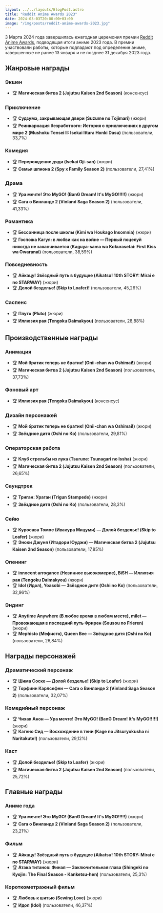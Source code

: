 ```yaml
---
layout: ../../layouts/BlogPost.astro
title: "Reddit Anime Awards 2023"
date: 2024-03-03T20:00:00+03:00
image: "/img/posts/reddit-anime-awards-2023.jpg"
---
```


3 Марта 2024 года завершилась ежегодная церемония премии [Reddit Anime Awards](https://animeawards.moe/results/all), подводящая итоги аниме 2023 года. В премии участвовали работы, которые подпадают под определение аниме, завершенные не ранее 13 января и не позднее 31 декабря 2023 года.

## Жанровые награды
### Экшен

-   🏆 **Магическая битва 2 (Jujutsu Kaisen 2nd Season)** (консенсус)

### Приключение

-   🏆 **Судзумэ, закрывающая двери (Suzume no Tojimari)** (жюри)
-   🏆 **Реинкарнация безработного: История о приключениях в другом мире 2 (Mushoku Tensei II: Isekai Ittara Honki Dasu)** (пользователи, 33,7%)

### Комедия

-   🏆 **Перерождение дяди (Isekai Oji-san)** (жюри)
-   🏆 **Семья шпиона 2 (Spy x Family Season 2)** (пользователи, 27,41%)

### Драма

-   🏆 **Ура мечте! Это MyGO! (BanG Dream! It's MyGO!!!!!)** (жюри)
-   🏆 **Сага о Винланде 2 (Vinland Saga Season 2)** (пользователи, 41,33%)

### Романтика

-   🏆 **Бессонница после школы (Kimi wa Houkago Insomnia)** (жюри)
-   🏆 **Госпожа Кагуя: в любви как на войне — Первый поцелуй никогда не заканчивается (Kaguya-sama wa Kokurasetai: First Kiss wa Owaranai)** (пользователи, 38,59%)

### Повседневность

-   🏆 **Айкацу! Звёздный путь в будущее (Aikatsu! 10th STORY: Mirai e no STARWAY)** (жюри)
-   🏆 **Долой безделье! (Skip to Loafer)!** (пользователи, 45,26%)

### Саспенс

-   🏆 **Плуто (Pluto)** (жюри)
-   🏆 **Иллюзия рая (Tengoku Daimakyou)** (пользователи, 28,88%)

## Производственные награды
### Анимация

-   🏆 **Мой братик теперь не братик! (Onii-chan wa Oshimai!)** (жюри)
-   🏆 **Магическая битва 2 (Jujutsu Kaisen 2nd Season)** (пользователи, 37,73%)

### Фоновый арт

-   🏆 **Иллюзия рая (Tengoku Daimakyou)** (консенсус)

### Дизайн персонажей

-   🏆 **Мой братик теперь не братик! (Onii-chan wa Oshimai!)** (жюри)
-   🏆 **Звёздное дитя (Oshi no Ko)** (пользователи, 29,81%)

### Операторская работа

-   🏆 **Клуб стрельбы из лука (Tsurune: Tsunagari no Issha)** (жюри)
-   🏆 **Магическая битва 2 (Jujutsu Kaisen 2nd Season)** (пользователи, 26,65%)

### Саундтрек

-   🏆 **Триган: Ураган (Trigun Stampede)** (жюри)
-   🏆 **Звёздное дитя (Oshi no Ko)** (пользователи, 28,3%)

### Сейю

-   🏆 **Куросава Томое (Ивакура Мицуми) — Долой безделье! (Skip to Loafer)** (жюри)
-   🏆 **Эноки Джуня (Итадори Юуджи) — Магическая битва 2 (Jujutsu Kaisen 2nd Season)** (пользователи, 17,85%)

### Опенинг

-   🏆 **innocent arrogance (Невинное высокомерие), BiSH — Иллюзия рая (Tengoku Daimakyou)** (жюри)
-   🏆 **Idol (Идол), Yoasobi — Звёздное дитя (Oshi no Ko)** (пользователи, 32,96%)

### Эндинг

-   🏆 **Anytime Anywhere (В любое время в любом месте), milet — Провожающая в последний путь Фрирен (Sousou no Frieren)** (жюри)
-   🏆 **Mephisto (Мефисто), Queen Bee — Звёздное дитя (Oshi no Ko)** (пользователи, 26,84%)

## Награды персонажей
### Драматический персонаж

-   🏆 **Шима Соске — Долой безделье! (Skip to Loafer)** (жюри)
-   🏆 **Торфинн Карлсефни — Сага о Винланде 2 (Vinland Saga Season 2)** (пользователи, 32,07%)

### Комедийный персонаж

-   🏆 **Чихая Анон — Ура мечте! Это MyGO! (BanG Dream! It's MyGO!!!!!)** (жюри)
-   🏆 **Кагено Сид — Восхождение в тени (Kage no Jitsuryokusha ni Naritakute!)** (пользователи, 29,12%)

### Каст

-   🏆 **Долой безделье! (Skip to Loafer)** (жюри)
-   🏆 **Магическая битва 2 (Jujutsu Kaisen 2nd Season)** (пользователи, 25,72%)

## Главные награды
### Аниме года

-   🏆 **Ура мечте! Это MyGO! (BanG Dream! It's MyGO!!!!!)** (жюри)
-   🏆 **Сага о Винланде 2 (Vinland Saga Season 2)** (пользователи, 23,21%)

### Фильм

-   🏆 **Айкацу! Звёздный путь в будущее (Aikatsu! 10th STORY: Mirai e no STARWAY)** (жюри)
-   🏆 **Атака титанов: Финал — Заключительная глава (Shingeki no Kyojin: The Final Season - Kanketsu-hen)** (пользователи, 25,3%)

### Короткометражный фильм

-   🏆 **Любовь к шитью (Sewing Love)** (жюри)
-   🏆 **Идол (Idol)** (пользователи, 46,37%)